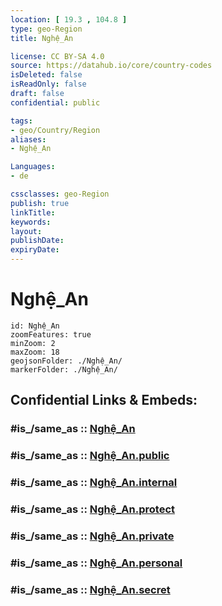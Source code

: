 ```yaml
---
location: [ 19.3 , 104.8 ] 
type: geo-Region
title: Nghệ_An

license: CC BY-SA 4.0
source: https://datahub.io/core/country-codes
isDeleted: false
isReadOnly: false
draft: false
confidential: public

tags:
- geo/Country/Region
aliases:
- Nghệ_An

Languages:
- de

cssclasses: geo-Region
publish: true
linkTitle: 
keywords: 
layout: 
publishDate: 
expiryDate: 
---
```


# Nghệ_An

```leaflet
id: Nghệ_An
zoomFeatures: true 
minZoom: 2 
maxZoom: 18
geojsonFolder: ./Nghệ_An/
markerFolder: ./Nghệ_An/
```


## Confidential Links & Embeds: 

### #is_/same_as :: [Nghệ_An](/_Standards/Earth/Continent/Asia/Asia~South~East/Vietnam/Provinces~Vietnam/Nghệ_An.md) 

### #is_/same_as :: [Nghệ_An.public](/_public/Earth/Continent/Asia/Asia~South~East/Vietnam/Provinces~Vietnam/Nghệ_An.public.md) 

### #is_/same_as :: [Nghệ_An.internal](/_internal/Earth/Continent/Asia/Asia~South~East/Vietnam/Provinces~Vietnam/Nghệ_An.internal.md) 

### #is_/same_as :: [Nghệ_An.protect](/_protect/Earth/Continent/Asia/Asia~South~East/Vietnam/Provinces~Vietnam/Nghệ_An.protect.md) 

### #is_/same_as :: [Nghệ_An.private](/_private/Earth/Continent/Asia/Asia~South~East/Vietnam/Provinces~Vietnam/Nghệ_An.private.md) 

### #is_/same_as :: [Nghệ_An.personal](/_personal/Earth/Continent/Asia/Asia~South~East/Vietnam/Provinces~Vietnam/Nghệ_An.personal.md) 

### #is_/same_as :: [Nghệ_An.secret](/_secret/Earth/Continent/Asia/Asia~South~East/Vietnam/Provinces~Vietnam/Nghệ_An.secret.md)

